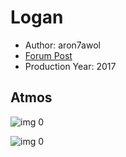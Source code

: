 # Logan

* Author: aron7awol
* [Forum Post](https://www.avsforum.com/threads/bass-eq-for-filtered-movies.2995212/post-57134220)
* Production Year: 2017

## Atmos

![img 0](https://i.imgur.com/MISbJvD.jpg)

![img 0](https://i.imgur.com/0UOSB70.jpg)

